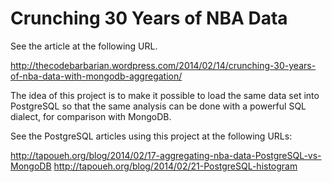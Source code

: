 # Crunching 30 Years of NBA Data 

See the article at the following URL.

  http://thecodebarbarian.wordpress.com/2014/02/14/crunching-30-years-of-nba-data-with-mongodb-aggregation/
  
The idea of this project is to make it possible to load the same data set
into PostgreSQL so that the same analysis can be done with a powerful SQL
dialect, for comparison with MongoDB.

See the PostgreSQL articles using this project at the following URLs:

  http://tapoueh.org/blog/2014/02/17-aggregating-nba-data-PostgreSQL-vs-MongoDB
  http://tapoueh.org/blog/2014/02/21-PostgreSQL-histogram
